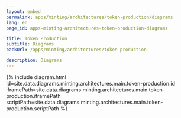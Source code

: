```yaml
---
layout: embed
permalink: apps/minting/architectures/token-production/diagrams
lang: en
page_id: apps-minting-architectures-token-production-diagrams

title: Token Production
subtitle: Diagrams
backUrl: /apps/minting/architectures/token-production

description: Diagrams
---
```

{% include diagram.html id=site.data.diagrams.minting.architectures.main.token-production.id iframePath=site.data.diagrams.minting.architectures.main.token-production.iframePath scriptPath=site.data.diagrams.minting.architectures.main.token-production.scriptPath %}